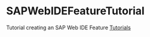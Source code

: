 # SAPWebIDEFeatureTutorial
Tutorial creating an SAP Web IDE Feature
<a href="https://blogs.sap.com/2017/07/16/create-your-own-sap-web-ide-feature/">Tutorials</a>